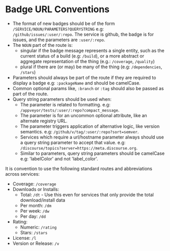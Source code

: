 # Badge URL Conventions

- The format of new badges should be of the form `/SERVICE/NOUN/PARAMETERS?QUERYSTRING` e.g:
  `/github/issues/:user/:repo`. The service is github, the
  badge is for issues, and the parameters are `:user/:repo`.
- The `NOUN` part of the route is:
  - singular if the badge message represents a single entity, such as the current status of a build (e.g: `/build`), or a more abstract or aggregate representation of the thing (e.g.: `/coverage`, `/quality`)
  - plural if there are (or may) be many of the thing (e.g: `/dependencies`, `/stars`)
- Parameters should always be part of the route if they are required to display a badge e.g: `:packageName` and should be camelCase.
- Common optional params like, `:branch` or `:tag` should also be passed as part of the route.
- Query string parameters should be used when:
  - The parameter is related to formatting. e.g: `/appveyor/tests/:user/:repo?compact_message`.
  - The parameter is for an uncommon optional attribute, like an alternate registry URL.
  - The parameter triggers application of alternative logic, like version semantics. e.g: `/github/v/tag/:user/:repo?sort=semver`.
  - Services which require a url/hostname parameter always should use a query string parameter to accept that value. e.g: `/discourse/topics?server=https://meta.discourse.org`.
  - Similar to parameters, query string parameters should be camelCase e.g: 'labelColor' and not 'label_color'.

It is convention to use the following standard routes and abbreviations across services:

- Coverage: `/coverage`
- Downloads or Installs:
  - Total: `/dt` - Use this even for services that only provide the total download/install data
  - Per month: `/dm`
  - Per week: `/dw`
  - Per day: `/dd`
- Rating:
  - Numeric: `/rating`
  - Stars: `/stars`
- License: `/l`
- Version or Release: `/v`
